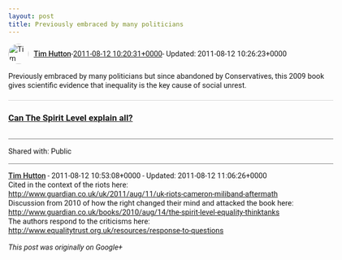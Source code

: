```yaml
---
layout: post
title: Previously embraced by many politicians
---
```


<html><head><meta charset="utf-8"><title>Previously embraced by many politicians but since abandoned by Conservatives,...</title><style>body {font: 11pt Roboto, Arial, sans-serif; max-width: 640px; margin: 24px;}.author-photo {border-radius: 50%; margin-right: 10px; width: 40px;}.author {font-weight: 500;}.main-content {margin: 15px 0 15px;}.post-title {font-weight: bold;}.location {display: block; margin-top: 15px;}.location img {float: left; margin-right: 5px; width: 20px;}.media-link {display: inline-block; max-width: 100%; vertical-align: top;}.media-link p {margin-top: 5px; max-height: 4em; overflow: scroll;}.media {max-height: 100vh; max-width: 100%;}.video-placeholder {background: black; display: flex; height: 300px; max-width: 100%; width: 640px;}.play-icon {border-bottom: 30px solid transparent; border-left: 50px solid white; border-top: 30px solid transparent; color: white; margin: auto;}.album {max-height: 800px; overflow: scroll; width: calc(100vw - 48px);}.album .media-link {margin-right: 5px; max-width: 250px;}.album .media {max-height: 250px;}.link-embed {border-top: 1px solid lightgrey; display: block; margin-top: 20px;}.link-embed img {max-width: 100%;}.inline-link-embed {display: block;}.inline-link-embed img {vertical-align: middle;}.link-title {display: inline-block; font-size: medium; font-weight: 300; padding-left: 1em;}.reshare-attribution {display: block; font-weight: bold; margin-bottom: 10px;}.poll-image {margin-bottom: 5px; max-height: 300px; max-width: 500px;}.poll-choice {align-items: center; display: flex; margin-bottom: 5px; max-width: 500px;}.poll-choice-percentage {background-color: lightblue; height: 100%; left: 0; position: absolute; z-index: -1;}.poll-choice-selected {margin-right: 5px;}.poll-choice-results {border: 1px solid lightgray; border-radius: 5px; display: flex; line-height: 40px; overflow: hidden; padding: 0 8px; position: relative;}.poll-choice-results, .poll-choice-description {flex-grow: 1; margin-right: 10px;}.poll-choice-image {width: 100%;}.poll-choice-image, .poll-choice-image img {max-height: 40px; max-width: 100px;}.poll-choice-votes {max-height: 100px; overflow: auto;}.plus-entity-embed {color: black; display: block; text-decoration: none;}.plus-entity-embed-cover-photo {max-height: 300px; max-width: 100%;}.plus-entity-embed-info {padding: 0 1em 1em;}.plus-entity-embed-info h2 {font-weight: 500; margin: 10px 0;}.plus-entity-embed-info p {font-size: small; margin: 0;}.collection-owner-avatar {border-radius: 50%; border: 2px solid white; height: 40px; margin-top: -22px;}.visibility {padding: 1em 0; border-top: 1px solid grey;}.post-activity {padding: 1em 0; border-top: 1px solid grey;}.comments {border-top: 1px solid gray; padding-top: 1em;}.comment + .comment {margin-top: 1em;}.comment .media-link, .comment .inline-link-embed {margin-top: 5px;}</style></head><body><div style="margin-bottom:1em;"><div style="display:flex; align-items:center"><img class="author-photo" src="https://lh4.googleusercontent.com/-epo4ZZKNqEw/AAAAAAAAAAI/AAAAAAAAVSU/qu3LpcHEnoQ/s64-c/photo.jpg" alt="Tim Hutton"><a href="https://plus.google.com/+TimHutton" target="_blank" class="author">Tim Hutton</a> - <a target="_blank" href="https://plus.google.com/+TimHutton/posts/6vTH9ieMLPg">2011-08-12 10:20:31+0000</a><span> - Updated: 2011-08-12 10:26:23+0000</span></div><div class="main-content">Previously embraced by many politicians but since abandoned by Conservatives, this 2009 book gives scientific evidence that inequality is the key cause of social unrest.</div><a href="http://www.bbc.co.uk/news/uk-politics-11518509" target="_blank" class="link-embed"><h3>Can The Spirit Level explain all?</h3><img src="http://news.bbcimg.co.uk/media/images/49456000/jpg/_49456947_098.jpg" alt=""></a></div><div class="visibility">Shared with: Public</div><div class="comments"><div class="comment"><a target="_blank" href="https://plus.google.com/+TimHutton" class="author">Tim Hutton</a><span class="time"> - 2011-08-12 10:53:08+0000</span><span> - Updated: 2011-08-12 11:06:26+0000</span><div class="comment-content">Cited in the context of the riots here:<br><a rel="nofollow" target="_blank" href="http://www.guardian.co.uk/uk/2011/aug/11/uk-riots-cameron-miliband-aftermath" class="ot-anchor bidi_isolate" jslog="10929; track:click" dir="ltr">http://www.guardian.co.uk/uk/2011/aug/11/uk-riots-cameron-miliband-aftermath</a><br>Discussion from 2010 of how the right changed their mind and attacked the book here:<br><a rel="nofollow" target="_blank" href="http://www.guardian.co.uk/books/2010/aug/14/the-spirit-level-equality-thinktanks" class="ot-anchor bidi_isolate" jslog="10929; track:click" dir="ltr">http://www.guardian.co.uk/books/2010/aug/14/the-spirit-level-equality-thinktanks</a><br>The authors respond to the criticisms here:<br><a rel="nofollow" target="_blank" href="http://www.equalitytrust.org.uk/resources/response-to-questions" class="ot-anchor bidi_isolate" jslog="10929; track:click" dir="ltr">http://www.equalitytrust.org.uk/resources/response-to-questions</a></div></div></div></body></html>

<i>This post was originally on Google+</i>